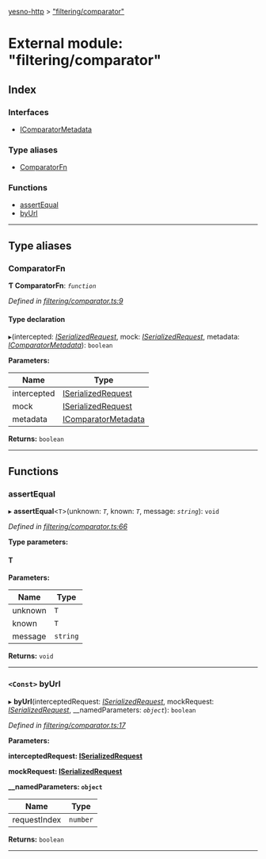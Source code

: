 [yesno-http](../README.md) > ["filtering/comparator"](../modules/_filtering_comparator_.md)

# External module: "filtering/comparator"

## Index

### Interfaces

* [IComparatorMetadata](../interfaces/_filtering_comparator_.icomparatormetadata.md)

### Type aliases

* [ComparatorFn](_filtering_comparator_.md#comparatorfn)

### Functions

* [assertEqual](_filtering_comparator_.md#assertequal)
* [byUrl](_filtering_comparator_.md#byurl)

---

## Type aliases

<a id="comparatorfn"></a>

###  ComparatorFn

**Ƭ ComparatorFn**: *`function`*

*Defined in [filtering/comparator.ts:9](https://github.com/FormidableLabs/yesno/blob/61f406a/src/filtering/comparator.ts#L9)*

#### Type declaration
▸(intercepted: *[ISerializedRequest](../interfaces/_http_serializer_.iserializedrequest.md)*, mock: *[ISerializedRequest](../interfaces/_http_serializer_.iserializedrequest.md)*, metadata: *[IComparatorMetadata](../interfaces/_filtering_comparator_.icomparatormetadata.md)*): `boolean`

**Parameters:**

| Name | Type |
| ------ | ------ |
| intercepted | [ISerializedRequest](../interfaces/_http_serializer_.iserializedrequest.md) |
| mock | [ISerializedRequest](../interfaces/_http_serializer_.iserializedrequest.md) |
| metadata | [IComparatorMetadata](../interfaces/_filtering_comparator_.icomparatormetadata.md) |

**Returns:** `boolean`

___

## Functions

<a id="assertequal"></a>

###  assertEqual

▸ **assertEqual**<`T`>(unknown: *`T`*, known: *`T`*, message: *`string`*): `void`

*Defined in [filtering/comparator.ts:66](https://github.com/FormidableLabs/yesno/blob/61f406a/src/filtering/comparator.ts#L66)*

**Type parameters:**

#### T 
**Parameters:**

| Name | Type |
| ------ | ------ |
| unknown | `T` |
| known | `T` |
| message | `string` |

**Returns:** `void`

___
<a id="byurl"></a>

### `<Const>` byUrl

▸ **byUrl**(interceptedRequest: *[ISerializedRequest](../interfaces/_http_serializer_.iserializedrequest.md)*, mockRequest: *[ISerializedRequest](../interfaces/_http_serializer_.iserializedrequest.md)*, __namedParameters: *`object`*): `boolean`

*Defined in [filtering/comparator.ts:17](https://github.com/FormidableLabs/yesno/blob/61f406a/src/filtering/comparator.ts#L17)*

**Parameters:**

**interceptedRequest: [ISerializedRequest](../interfaces/_http_serializer_.iserializedrequest.md)**

**mockRequest: [ISerializedRequest](../interfaces/_http_serializer_.iserializedrequest.md)**

**__namedParameters: `object`**

| Name | Type |
| ------ | ------ |
| requestIndex | `number` |

**Returns:** `boolean`

___

